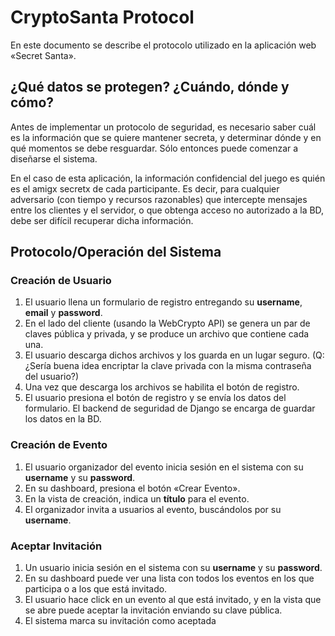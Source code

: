 # CryptoSanta Protocol

En este documento se describe el protocolo utilizado en la aplicación web «Secret Santa».

## ¿Qué datos se protegen? ¿Cuándo, dónde y cómo?

Antes de implementar un protocolo de seguridad, es necesario saber cuál es la información que se quiere mantener secreta, y determinar dónde y en qué momentos se debe resguardar. Sólo entonces puede comenzar a diseñarse el sistema.

En el caso de esta aplicación, la información confidencial del juego es quién es el amigx secretx de cada participante. Es decir, para cualquier adversario (con tiempo y recursos razonables) que intercepte mensajes entre los clientes y el servidor, o que obtenga acceso no autorizado a la BD, debe ser difícil recuperar dicha información.


## Protocolo/Operación del Sistema

### Creación de Usuario

1. El usuario llena un formulario de registro entregando su **username**, **email** y **password**.
2. En el lado del cliente (usando la WebCrypto API) se genera un par de claves pública y privada, y se produce un archivo que contiene cada una.
3. El usuario descarga dichos archivos y los guarda en un lugar seguro. (Q: ¿Sería buena idea encriptar la clave privada con la misma contraseña del usuario?)
4. Una vez que descarga los archivos se habilita el botón de registro.
5. El usuario presiona el botón de registro y se envía los datos del formulario. El backend de seguridad de Django se encarga de guardar los datos en la BD.

### Creación de Evento

1. El usuario organizador del evento inicia sesión en el sistema con su **username** y su **password**.
2. En su dashboard, presiona el botón «Crear Evento».
3. En la vista de creación, indica un **título** para el evento.
4. El organizador invita a usuarios al evento, buscándolos por su **username**.

### Aceptar Invitación

1. Un usuario inicia sesión en el sistema con su **username** y su **password**.
2. En su dashboard puede ver una lista con todos los eventos en los que participa o a los que está invitado.
3. El usuario hace click en un evento al que está invitado, y en la vista que se abre puede aceptar la invitación enviando su clave pública.
4. El sistema marca su invitación como aceptada


